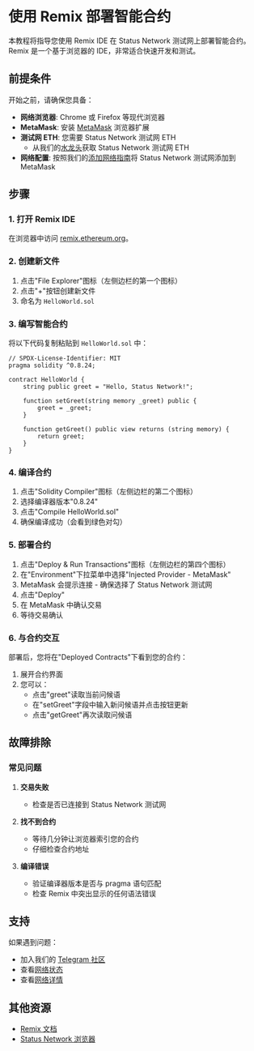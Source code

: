 # 使用 Remix 部署智能合约

本教程将指导您使用 Remix IDE 在 Status Network 测试网上部署智能合约。Remix 是一个基于浏览器的 IDE，非常适合快速开发和测试。

## 前提条件

开始之前，请确保您具备：

- **网络浏览器**: Chrome 或 Firefox 等现代浏览器
- **MetaMask**: 安装 [MetaMask](https://metamask.io) 浏览器扩展
- **测试网 ETH**: 您需要 Status Network 测试网 ETH
  - 从我们的[水龙头](/tools/testnet-faucets)获取 Status Network 测试网 ETH
- **网络配置**: 按照我们的[添加网络指南](/general-info/add-status-network)将 Status Network 测试网添加到 MetaMask

## 步骤

### 1. 打开 Remix IDE

在浏览器中访问 [remix.ethereum.org](https://remix.ethereum.org)。

### 2. 创建新文件

1. 点击"File Explorer"图标（左侧边栏的第一个图标）
2. 点击"+"按钮创建新文件
3. 命名为 `HelloWorld.sol`

### 3. 编写智能合约

将以下代码复制粘贴到 `HelloWorld.sol` 中：

```solidity
// SPDX-License-Identifier: MIT
pragma solidity ^0.8.24;

contract HelloWorld {
    string public greet = "Hello, Status Network!";

    function setGreet(string memory _greet) public {
        greet = _greet;
    }

    function getGreet() public view returns (string memory) {
        return greet;
    }
}
```

### 4. 编译合约

1. 点击"Solidity Compiler"图标（左侧边栏的第二个图标）
2. 选择编译器版本"0.8.24"
3. 点击"Compile HelloWorld.sol"
4. 确保编译成功（会看到绿色对勾）

### 5. 部署合约

1. 点击"Deploy & Run Transactions"图标（左侧边栏的第四个图标）
2. 在"Environment"下拉菜单中选择"Injected Provider - MetaMask"
3. MetaMask 会提示连接 - 确保选择了 Status Network 测试网
4. 点击"Deploy"
5. 在 MetaMask 中确认交易
6. 等待交易确认

### 6. 与合约交互

部署后，您将在"Deployed Contracts"下看到您的合约：

1. 展开合约界面
2. 您可以：
   - 点击"greet"读取当前问候语
   - 在"setGreet"字段中输入新问候语并点击按钮更新
   - 点击"getGreet"再次读取问候语

## 故障排除

### 常见问题

1. **交易失败**
   - 检查是否已连接到 Status Network 测试网

2. **找不到合约**
   - 等待几分钟让浏览器索引您的合约
   - 仔细检查合约地址

3. **编译错误**
   - 验证编译器版本是否与 pragma 语句匹配
   - 检查 Remix 中突出显示的任何语法错误

## 支持

如果遇到问题：
- 加入我们的 [Telegram 社区](https://t.me)
- 查看[网络状态](https://health.status.network)
- 查看[网络详情](/general-info/network-details)

## 其他资源

- [Remix 文档](https://remix-ide.readthedocs.io/)
- [Status Network 浏览器](https://sepoliascan.status.network)
